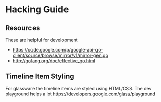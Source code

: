 Hacking Guide
=============

Resources
---------
These are helpful for development

* https://code.google.com/p/google-api-go-client/source/browse/mirror/v1/mirror-gen.go
* http://golang.org/doc/effective_go.html

Timeline Item Styling
---------------------
For glassware the timeline items are styled using HTML/CSS.  The dev playground helps a lot https://developers.google.com/glass/playground